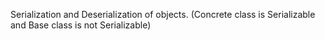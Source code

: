 Serialization and Deserialization of objects. (Concrete class is Serializable and Base class is not Serializable)